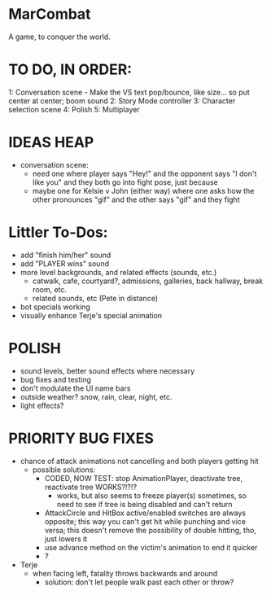 # MarCombat
A game, to conquer the world.

# TO DO, IN ORDER:
1: Conversation scene
    - Make the VS text pop/bounce, like size... so put center at center; boom sound
2: Story Mode controller
3: Character selection scene
4: Polish
5: Multiplayer

# IDEAS HEAP
- conversation scene:
    - need one where player says "Hey!" and the opponent says "I don't like you" and they both go into fight pose, just because
    - maybe one for Kelsie v John (either way) where one asks how the other pronounces "gif" and the other says "gif" and they fight

# Littler To-Dos:
- add "finish him/her" sound
- add "PLAYER wins" sound
- more level backgrounds, and related effects (sounds, etc.)
    - catwalk, cafe, courtyard?, admissions, galleries, back hallway, break room, etc.
    - related sounds, etc (Pete in distance)
- bot specials working
- visually enhance Terje's special animation

# POLISH
- sound levels, better sound effects where necessary
- bug fixes and testing
- don't modulate the UI name bars
- outside weather? snow, rain, clear, night, etc.
- light effects?

# PRIORITY BUG FIXES
- chance of attack animations not cancelling and both players getting hit
    - possible solutions:
        - CODED, NOW TEST: stop AnimationPlayer, deactivate tree, reactivate tree WORKS?!?!?
            - works, but also seems to freeze player(s) sometimes, so need to see if tree is being disabled and can't return
        - AttackCircle and HitBox active/enabled switches are always opposite; this way you can't get hit while punching and vice versa; this doesn't remove the possibility of double hitting, tho, just lowers it
        - use advance method on the victim's animation to end it quicker
        - ?
- Terje
    - when facing left, fatality throws backwards and around
        - solution: don't let people walk past each other or throw?